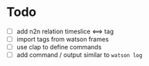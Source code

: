 # Todo

- [ ] add n2n relation timeslice <==> tag
- [ ] import tags from watson frames
- [ ] use clap to define commands
- [ ] add command / output similar to `watson log`
